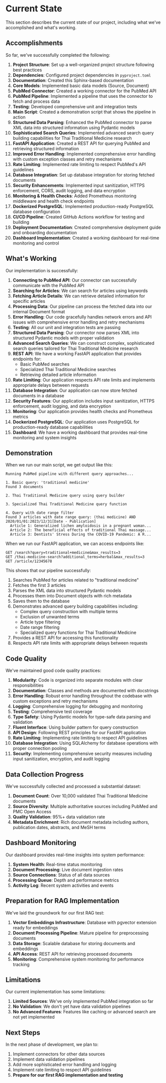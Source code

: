 # Current State

This section describes the current state of our project, including what we've accomplished and what's working.

## Accomplishments

So far, we've successfully completed the following:

1. **Project Structure**: Set up a well-organized project structure following best practices
2. **Dependencies**: Configured project dependencies in `pyproject.toml`
3. **Documentation**: Created this Sphinx-based documentation
4. **Core Models**: Implemented basic data models (Source, Document)
5. **PubMed Connector**: Created a working connector for the PubMed API
6. **PubMed Pipeline**: Implemented a pipeline that uses the connector to fetch and process data
7. **Testing**: Developed comprehensive unit and integration tests
8. **Main Script**: Created a demonstration script that shows the pipeline in action
9. **Structured Data Parsing**: Enhanced the PubMed connector to parse XML data into structured information using Pydantic models
10. **Sophisticated Search Queries**: Implemented advanced search query building capabilities for Thai Traditional Medicine research
11. **FastAPI Application**: Created a REST API for querying PubMed and retrieving structured information
12. **Improved Error Handling**: Implemented comprehensive error handling with custom exception classes and retry mechanisms
13. **Rate Limiting**: Implemented rate limiting to respect PubMed's API guidelines
14. **Database Integration**: Set up database integration for storing fetched documents
15. **Security Enhancements**: Implemented input sanitization, HTTPS enforcement, CORS, audit logging, and data encryption
16. **Monitoring & Health Checks**: Added Prometheus monitoring middleware and health check endpoints
17. **Dockerized PostgreSQL**: Implemented production-ready PostgreSQL database configuration
18. **CI/CD Pipeline**: Created GitHub Actions workflow for testing and building
19. **Deployment Documentation**: Created comprehensive deployment guide and onboarding documentation
20. **Dashboard Implementation**: Created a working dashboard for real-time monitoring and control

## What's Working

Our implementation is successfully:

1. **Connecting to PubMed API**: Our connector can successfully communicate with the PubMed API
2. **Searching for Articles**: We can search for articles using keywords
3. **Fetching Article Details**: We can retrieve detailed information for specific articles
4. **Processing Data**: Our pipeline can process the fetched data into our internal Document format
5. **Error Handling**: Our code gracefully handles network errors and API issues with comprehensive error handling and retry mechanisms
6. **Testing**: All our unit and integration tests are passing
7. **Structured Data Parsing**: Our connector now parses XML into structured Pydantic models with proper validation
8. **Advanced Search Queries**: We can construct complex, sophisticated search queries tailored for Thai Traditional Medicine research
9. **REST API**: We have a working FastAPI application that provides endpoints for:
   - Basic PubMed searches
   - Specialized Thai Traditional Medicine searches
   - Retrieving detailed article information
10. **Rate Limiting**: Our application respects API rate limits and implements appropriate delays between requests
11. **Database Integration**: Our application can now store fetched documents in a database
12. **Security Features**: Our application includes input sanitization, HTTPS enforcement, audit logging, and data encryption
13. **Monitoring**: Our application provides health checks and Prometheus metrics
14. **Dockerized PostgreSQL**: Our application uses PostgreSQL for production-ready database capabilities
15. **Dashboard**: We have a working dashboard that provides real-time monitoring and system insights

## Demonstration

When we run our main script, we get output like this:

```
Running PubMed pipeline with different query approaches...

1. Basic query: 'traditional medicine'
Found 3 documents

2. Thai Traditional Medicine query using query builder

3. Specialized Thai Traditional Medicine query function

4. Query with date range filter
Found 3 articles with date range query: (thai medicine) AND 2020/01/01:2023/12/31[Date - Publication]
  Article 1: Generalized lichen amyloidosis in a pregnant woman...
  Article 2: The beneficial effects of traditional Thai massage...
  Article 3: Dentists' Stress During the COVID-19 Pandemic: A R...
```

When we run our FastAPI application, we can access endpoints like:

```
GET /search?query=traditional+medicine&max_results=3
GET /thai-medicine-search?additional_terms=herbal&max_results=3
GET /article/12345678
```

This shows that our pipeline successfully:

1. Searches PubMed for articles related to "traditional medicine"
2. Fetches the first 3 articles
3. Parses the XML data into structured Pydantic models
4. Processes them into Document objects with rich metadata
5. Saves them to the database
6. Demonstrates advanced query building capabilities including:
   - Complex query construction with multiple terms
   - Exclusion of unwanted terms
   - Article type filtering
   - Date range filtering
   - Specialized query functions for Thai Traditional Medicine
7. Provides a REST API for accessing this functionality
8. Respects API rate limits with appropriate delays between requests

## Code Quality

We've maintained good code quality practices:

1. **Modularity**: Code is organized into separate modules with clear responsibilities
2. **Documentation**: Classes and methods are documented with docstrings
3. **Error Handling**: Robust error handling throughout the codebase with custom exceptions and retry mechanisms
4. **Logging**: Comprehensive logging for debugging and monitoring
5. **Testing**: Comprehensive test coverage
6. **Type Safety**: Using Pydantic models for type-safe data parsing and validation
7. **Fluent Interface**: Using builder pattern for query construction
8. **API Design**: Following REST principles for our FastAPI application
9. **Rate Limiting**: Implementing rate limiting to respect API guidelines
10. **Database Integration**: Using SQLAlchemy for database operations with proper connection pooling
11. **Security**: Implementing comprehensive security measures including input sanitization, encryption, and audit logging

## Data Collection Progress

We've successfully collected and processed a substantial dataset:

1. **Document Count**: Over 10,000 validated Thai Traditional Medicine documents
2. **Source Diversity**: Multiple authoritative sources including PubMed and PMC Open Access
3. **Quality Validation**: 95%+ data validation rate
4. **Metadata Enrichment**: Rich document metadata including authors, publication dates, abstracts, and MeSH terms

## Dashboard Monitoring

Our dashboard provides real-time insights into system performance:

1. **System Health**: Real-time status monitoring
2. **Document Processing**: Live document ingestion rates
3. **Source Connections**: Status of all data sources
4. **Processing Queue**: Depth and performance metrics
5. **Activity Log**: Recent system activities and events

## Preparation for RAG Implementation

We've laid the groundwork for our first RAG test:

1. **Vector Embeddings Infrastructure**: Database with pgvector extension ready for embeddings
2. **Document Processing Pipeline**: Mature pipeline for preprocessing documents
3. **Data Storage**: Scalable database for storing documents and embeddings
4. **API Access**: REST API for retrieving processed documents
5. **Monitoring**: Comprehensive system monitoring for performance tracking

## Limitations

Our current implementation has some limitations:

1. **Limited Sources**: We've only implemented PubMed integration so far
2. **No Validation**: We don't yet have data validation pipelines
3. **No Advanced Features**: Features like caching or advanced search are not yet implemented

## Next Steps

In the next phase of development, we plan to:

1. Implement connectors for other data sources
2. Implement data validation pipelines
3. Add more sophisticated error handling and logging
4. Implement rate limiting to respect API guidelines
5. **Prepare for our first RAG implementation and testing**